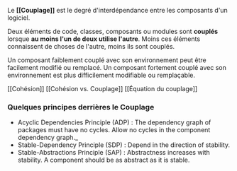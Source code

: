 Le **[[Couplage]]** est le degré d'interdépendance entre les composants d'un logiciel.

Deux éléments de code, classes, composants ou modules sont **couplés** lorsque **au moins l'un de deux utilise l'autre**.
Moins ces éléments connaissent de choses de l'autre, moins ils sont couplés.

Un composant faiblement couplé avec son environnement peut être facilement modifié ou remplacé.
Un composant fortement couplé avec son environnement est plus difficilement modifiable ou remplaçable.

[[Cohésion]]
[[Cohésion vs. Couplage]]
[[Équation du couplage]]

### Quelques principes derrières le Couplage
- Acyclic Dependencies Principle (ADP) : The dependency graph of packages must have no cycles.
  Allow no cycles in the component dependency graph._
- Stable-Dependency Principle (SDP) : Depend in the direction of stability.
- Stable-Abstractions Principle (SAP) : Abstractness increases with stability.
  A component should be as abstract as it is stable.